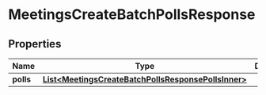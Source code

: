 

# MeetingsCreateBatchPollsResponse


## Properties

| Name | Type | Description | Notes |
|------------ | ------------- | ------------- | -------------|
|**polls** | [**List&lt;MeetingsCreateBatchPollsResponsePollsInner&gt;**](MeetingsCreateBatchPollsResponsePollsInner.md) |  |  [optional] |



